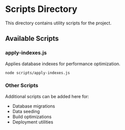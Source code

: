 # Scripts Directory

This directory contains utility scripts for the project.

## Available Scripts

### apply-indexes.js
Applies database indexes for performance optimization.

```bash
node scripts/apply-indexes.js
```

### Other Scripts
Additional scripts can be added here for:
- Database migrations
- Data seeding
- Build optimizations
- Deployment utilities
